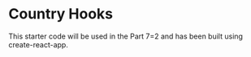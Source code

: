 # Country Hooks

This starter code will be used in the Part 7=2 and has been built using create-react-app.
